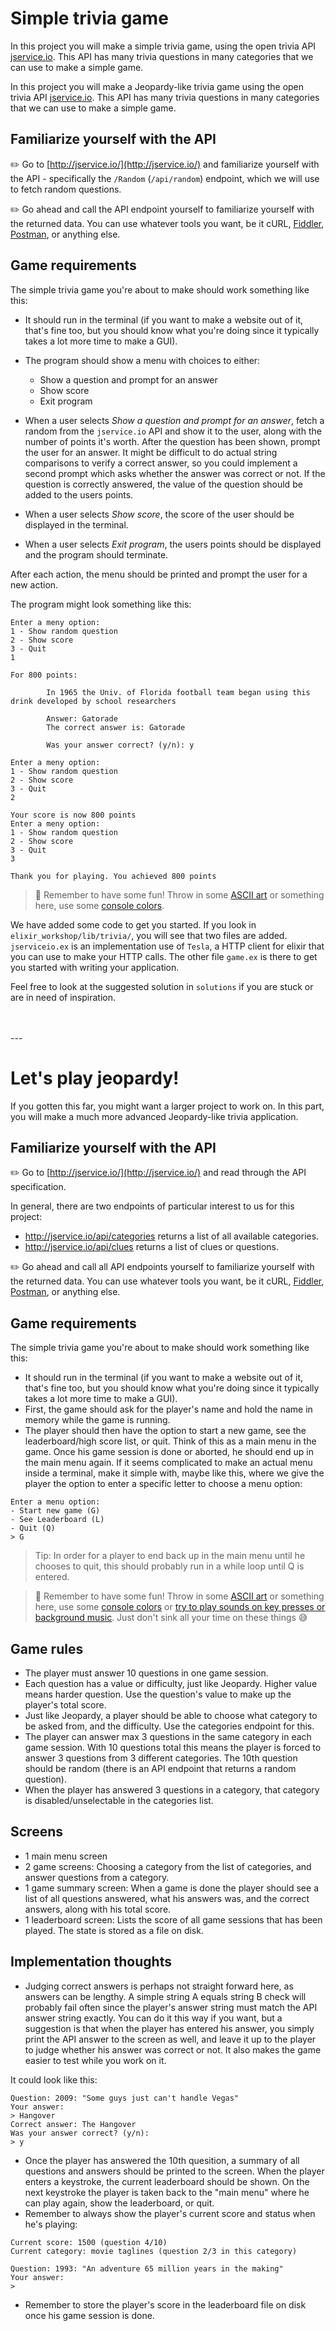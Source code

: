 # Simple trivia game

In this project you will make a simple trivia game, using the open trivia API [jservice.io](http://jservice.io/). This API has many trivia questions in many categories that we can use to make a simple game.

In this project you will make a Jeopardy-like trivia game using the open trivia API [jservice.io](http://jservice.io/). This API has many trivia questions in many categories that we can use to make a simple game.

## Familiarize yourself with the API

:pencil2: Go to [http://jservice.io/](http://jservice.io/) and familiarize yourself with the API - specifically the `/Random` (`/api/random`) endpoint, which we will use to fetch random questions. 

:pencil2: Go ahead and call the API endpoint yourself to familiarize yourself with the returned data. You can use whatever tools you want, be it cURL, [Fiddler](https://www.telerik.com/fiddler), [Postman](https://www.postman.com/), or anything else.

## Game requirements

The simple trivia game you're about to make should work something like this:

- It should run in the terminal (if you want to make a website out of it, that's fine too, but you should know what you're doing since it typically takes a lot more time to make a GUI).
- The program should show a menu with choices to either:
    - Show a question and prompt for an answer
    - Show score
    - Exit program

- When a user selects *Show a question and prompt for an answer*, fetch a random from the `jservice.io` API and show it to the user, along with the number of points it's worth. After the question has been shown, prompt the user for an answer. It might be difficult to do actual string comparisons to verify a correct answer, so you could implement a second prompt which asks whether the answer was correct or not. If the question is correctly answered, the value of the question should be added to the users points.

- When a user selects *Show score*, the score of the user should be displayed in the terminal.

- When a user selects *Exit program*, the users points should be displayed and the program should terminate.

After each action, the menu should be printed and prompt the user for a new action. 

The program might look something like this:
```
Enter a meny option:
1 - Show random question
2 - Show score
3 - Quit
1

For 800 points:

        In 1965 the Univ. of Florida football team began using this drink developed by school researchers

        Answer: Gatorade
        The correct answer is: Gatorade

        Was your answer correct? (y/n): y

Enter a meny option:
1 - Show random question
2 - Show score
3 - Quit
2

Your score is now 800 points
Enter a meny option:
1 - Show random question
2 - Show score
3 - Quit
3

Thank you for playing. You achieved 800 points
```

> :tada: Remember to have some fun! Throw in some [ASCII art](http://patorjk.com/software/taag/#p=display&f=Graffiti&t=Type%20Something%20) or something here, use some [console colors](https://dennisbeatty.com/2019/03/12/cool-clis-in-elixir-part-2-with-io-ansi.html).

We have added some code to get you started. If you look in `elixir_workshop/lib/trivia/`, you will see that two files are added. `jserviceio.ex` is an implementation use of `Tesla`, a HTTP client for elixir that you can use to make your HTTP calls. The other file `game.ex` is there to get you started with writing your application. 

Feel free to look at the suggested solution in `solutions` if you are stuck or are in need of inspiration. 

<br />
<br />
---

# Let's play jeopardy!

If you gotten this far, you might want a larger project to work on. In this part, you will make a much more advanced Jeopardy-like trivia application.

## Familiarize yourself with the API

:pencil2: Go to [http://jservice.io/](http://jservice.io/) and read through the API specification.

In general, there are two endpoints of particular interest to us for this project:

- http://jservice.io/api/categories returns a list of all available categories.
- http://jservice.io/api/clues returns a list of clues or questions.

:pencil2: Go ahead and call all API endpoints yourself to familiarize yourself with the returned data. You can use whatever tools you want, be it cURL, [Fiddler](https://www.telerik.com/fiddler), [Postman](https://www.postman.com/), or anything else.

## Game requirements

The simple trivia game you're about to make should work something like this:

- It should run in the terminal (if you want to make a website out of it, that's fine too, but you should know what you're doing since it typically takes a lot more time to make a GUI).
- First, the game should ask for the player's name and hold the name in memory while the game is running.
- The player should then have the option to start a new game, see the leaderboard/high score list, or quit. Think of this as a main menu in the game. Once his game session is done or aborted, he should end up in the main menu again. If it seems complicated to make an actual menu inside a terminal, make it simple with, maybe like this, where we give the player the option to enter a specific letter to choose a menu option:

```
Enter a menu option:
- Start new game (G)
- See Leaderboard (L)
- Quit (Q)
> G
```

> Tip: In order for a player to end back up in the main menu until he chooses to quit, this should probably run in a while loop until Q is entered.

> :tada: Remember to have some fun! Throw in some [ASCII art](http://patorjk.com/software/taag/#p=display&f=Graffiti&t=Type%20Something%20) or something here, use some [console colors](https://www.c-sharpcorner.com/article/change-console-foreground-and-background-color-in-c-sharp/Images/ConsoleColors.jpg) or [try to play sounds on key presses or background music](https://askubuntu.com/questions/920539/how-to-play-a-sound-from-terminal). Just don't sink all your time on these things :sweat_smile:

## Game rules

- The player must answer 10 questions in one game session.
- Each question has a value or difficulty, just like Jeopardy. Higher value means harder question. Use the question's value to make up the player's total score.
- Just like Jeopardy, a player should be able to choose what category to be asked from, and the difficulty. Use the categories endpoint for this.
- The player can answer max 3 questions in the same category in each game session. With 10 questions total this means the player is forced to answer 3 questions from 3 different categories. The 10th question should be random (there is an API endpoint that returns a random question).
- When the player has answered 3 questions in a category, that category is disabled/unselectable in the categories list.

## Screens

- 1 main menu screen
- 2 game screens: Choosing a category from the list of categories, and answer questions from a category.
- 1 game summary screen: When a game is done the player should see a list of all questions answered, what his answers was, and the correct answers, along with his total score.
- 1 leaderboard screen: Lists the score of all game sessions that has been played. The state is stored as a file on disk.

## Implementation thoughts

- Judging correct answers is perhaps not straight forward here, as answers can be lengthy. A simple string A equals string B check will probably fail often since the player's answer string must match the API answer string exactly. You can do it this way if you want, but a suggestion is that when the player has entered his answer, you simply print the API answer to the screen as well, and leave it up to the player to judge whether his answer was correct or not. It also makes the game easier to test while you work on it.

It could look like this:

```
Question: 2009: "Some guys just can't handle Vegas"
Your answer:
> Hangover
Correct answer: The Hangover
Was your answer correct? (y/n):
> y
```

- Once the player has answered the 10th quesition, a summary of all questions and answers should be printed to the screen. When the player enters a keystroke, the current leaderboard should be shown. On the next keystroke the player is taken back to the "main menu" where he can play again, show the leaderboard, or quit.
- Remember to always show the player's current score and status when he's playing:

```
Current score: 1500 (question 4/10)
Current category: movie taglines (question 2/3 in this category)

Question: 1993: "An adventure 65 million years in the making"
Your answer:
>
```

- Remember to store the player's score in the leaderboard file on disk once his game session is done.